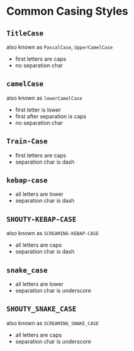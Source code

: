# Common Casing Styles

## `TitleCase`
also known as `PascalCase`, `UpperCamelCase`
- first letters are caps
- no separation char

## `camelCase`
also known as `lowerCamelCase`
- first letter is lower
- first after separation is caps
- no separation char

## `Train-Case`
- first letters are caps
- separation char is dash

## `kebap-case`
- all letters are lower
- separation char is dash

## `SHOUTY-KEBAP-CASE`
also known as `SCREAMING-KEBAP-CASE`
- all letters are caps
- separation char is dash

## `snake_case`
- all letters are lower
- separation char is underscore

## `SHOUTY_SNAKE_CASE`
also known as `SCREAMING_SNAKE_CASE`
- all letters are caps
- separation char is underscore

